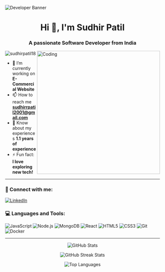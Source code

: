 ![Developer Banner](https://media.giphy.com/media/iIqmM5tTjmpOB9mpbn/giphy.gif)

<h1 align="center">Hi 👋, I'm Sudhir Patil</h1>
<h3 align="center">A passionate Software Developer from India</h3>

<img align="right" alt="Coding" width="400" src="https://media.giphy.com/media/qgQUggAC3Pfv687qPC/giphy.gif">

<p align="left"> <img src="https://komarev.com/ghpvc/?username=sudhirpatil18&label=Profile%20views&color=0e75b6&style=flat" alt="sudhirpatil18" /> </p>

- 🔭 I’m currently working on **E-Commercial Website**  
- 📫 How to reach me **sudhirrpatil2001@gmail.com**  
- 📄 Know about my experiences **1.1 years of experience**  
- ⚡ Fun fact: **I love exploring new tech!**

---

<h3 align="left">🚀 Connect with me:</h3>
<p align="left">
<a href="https://linkedin.com/in/sudhir-patil-9b07941b1" target="blank">
  <img align="center" src="https://img.icons8.com/fluent/48/000000/linkedin.png" alt="LinkedIn"/>
</a>
</p>

<h3 align="left">💻 Languages and Tools:</h3>
<p align="left">
  <img src="https://img.icons8.com/color/48/000000/javascript.png" alt="JavaScript" />
  <img src="https://img.icons8.com/color/48/000000/nodejs.png" alt="Node.js" />
  <img src="https://img.icons8.com/ios-filled/50/4a90e2/mongodb.png" alt="MongoDB" />
  <img src="https://img.icons8.com/color/48/000000/react-native.png" alt="React" />
  <img src="https://img.icons8.com/color/48/000000/html-5--v1.png" alt="HTML5" />
  <img src="https://img.icons8.com/color/48/000000/css3.png" alt="CSS3" />
  <img src="https://img.icons8.com/fluency/48/000000/git.png" alt="Git" />
  <img src="https://img.icons8.com/external-tal-revivo-color-tal-revivo/48/000000/external-docker-a-set-of-platform-as-a-service-products-that-use-os-level-virtualization-to-deliver-software-in-packages-logo-color-tal-revivo.png" alt="Docker" />
</p>

---

<p align="center">
  <img src="https://github-readme-stats.vercel.app/api?username=sudhirpatil18&show_icons=true&locale=en" alt="GitHub Stats" />
</p>
<p align="center">
  <img src="https://github-readme-streak-stats.herokuapp.com/?user=sudhirpatil18&" alt="GitHub Streak Stats" />
</p>
<p align="center">
  <img src="https://github-readme-stats.vercel.app/api/top-langs?username=sudhirpatil18&show_icons=true&locale=en&layout=compact" alt="Top Languages" />
</p>
